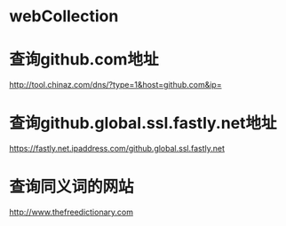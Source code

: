 # webCollection

# 查询github.com地址
http://tool.chinaz.com/dns/?type=1&host=github.com&ip=

# 查询github.global.ssl.fastly.net地址
https://fastly.net.ipaddress.com/github.global.ssl.fastly.net

# 查询同义词的网站
http://www.thefreedictionary.com
